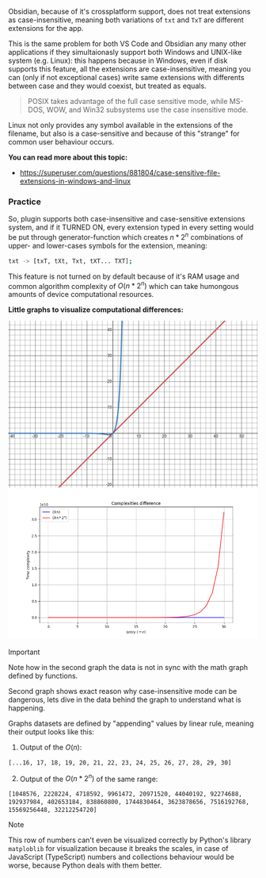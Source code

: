 Obsidian, because of it's crossplatform support, does not treat extensions as case-insensitive, meaning both variations of `txt` and `TxT` are different extensions for the app.

This is the same problem for both VS Code and Obsidian any many other applications if they simultaionasly support both Windows and UNIX-like system (e.g. Linux): this happens because in Windows, even if disk supports this feature, all the extensions are case-insensitive, meaning you can (only if not exceptional cases) write same extensions with differents between case and they would coexist, but treated as equals.

> POSIX takes advantage of the full case sensitive mode, while MS-DOS, WOW, and Win32 subsystems use the case insensitive mode.

Linux not only provides any symbol available in the extensions of the filename, but also is a case-sensitive and because of this "strange" for common user behaviour occurs.

**You can read more about this topic:**
- https://superuser.com/questions/881804/case-sensitive-file-extensions-in-windows-and-linux

### Practice

So, plugin supports both case-insensitive and case-sensitive extensions system, and if it TURNED ON, every extension typed in every setting would be put through generator-function which creates $n*2^n$ combinations of upper- and lower-cases symbols for the extension, meaning:

```bash
txt -> [txT, tXt, Txt, tXT... TXT];
```

This feature is not turned on by default because of it's RAM usage and common algorithm complexity of $O(n*2^n)$ which can take humongous amounts of device computational resources.

**Little graphs to visualize computational differences:**

![graph1](./../res/image/image001.png)
![graph2](./../res/image/image003.png)

> [!Important]
> Note how in the second graph the data is not in sync with the math graph defined by functions.

Second graph shows exact reason why case-insensitive mode can be dangerous, lets dive in the data behind the graph to understand what is happening.

Graphs datasets are defined by "appending" values by linear rule, meaning their output looks like this:

1. Output of the $O(n)$:

```shell
[...16, 17, 18, 19, 20, 21, 22, 23, 24, 25, 26, 27, 28, 29, 30]
```

2. Output of the $O(n*2^n)$ of the same range:

```shell
[1048576, 2228224, 4718592, 9961472, 20971520, 44040192, 92274688, 192937984, 402653184, 838860800, 1744830464, 3623878656, 7516192768, 15569256448, 32212254720]
```

> [!Note]
> This row of numbers can't even be visualized correctly by Python's library `matploblib` for visualization because it breaks the scales, in case of JavaScript (TypeScript) numbers and collections behaviour would be worse, because Python deals with them better.
